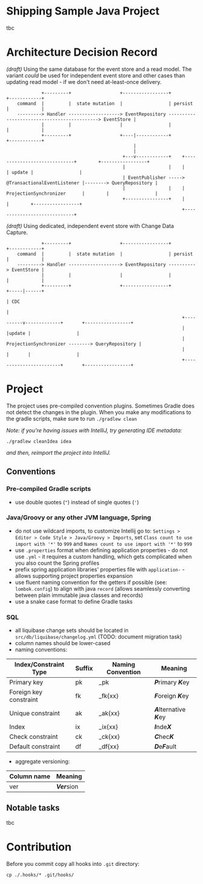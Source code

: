 # Shipping Sample Java Project

tbc

# Architecture Decision Record

_(draft)_ Using the same database for the event store and a read model. 
The variant _could_ be used for independent event store and other cases than updating read model - 
if we don't need at-least-once delivery.

```
             +---------+                  +-----------------+                                           +------------+     
    command  |         |  state mutation  |                 | persist                                   |            |     
    ---------> Handler -------------------> EventRepository --------------------------------------------> EventStore |     
             |         |                  |                 |                                           |            |     
             +---------+                  +----|------------+                                           +------------+     
                                               |                                                                           
                                               |                                                                           
                                           +---v------------+    +-----------------------------+        +-----------------+
                                           |                |    |                             | update |                 |
                                           | EventPublisher -----> @TransactionalEventListener |--------> QueryRepository |
                                           |                |    | ProjectionSynchronizer      |        |                 |
                                           +----------------+    |                             |        +-----------------+
                                                                 +-----------------------------+                           
```

_(draft)_ Using dedicated, independent event store with Change Data Capture.

```
             +---------+                  +-----------------+         +------------+                                 
    command  |         |  state mutation  |                 | persist |            |                                 
    ---------> Handler -------------------> EventRepository ----------> EventStore |                                 
             |         |                  |                 |         |            |                                 
             +---------+                  +-----------------+         +-----|------+                                 
                                                                            | CDC                                    
                                                                            |                                        
                                                                 +----------v-------------+       +-----------------+
                                                                 |                        |update |                 |
                                                                 | ProjectionSynchronizer --------> QueryRepository |
                                                                 |                        |       |                 |
                                                                 +------------------------+       +-----------------+
```

# Project

The project uses pre-compiled convention plugins. Sometimes Gradle does not detect the changes
in the plugin. When you make any modifications to the gradle scripts, make sure to run `./gradlew clean`

_Note: if you're having issues with IntelliJ, try generating IDE metadata:_

```shell
./gradlew cleanIdea idea
```

_and then, reimport the project into IntelliJ._

## Conventions

### Pre-compiled Gradle scripts

- use double quotes (`"`) instead of single quotes (`'`)

### Java/Groovy or any other JVM language, Spring

- do not use wildcard imports, to customize Intellij go to: `Settings > Editor > Code Style > Java/Groovy > Imports`,
  set `Class count to use import with '*'` to `999` and `Names count to use import with '*'` to `999`
- use `.properties` format when defining application properties - do not use `.yml` - it requires a custom handling,
  which gets complicated when you also count the Spring profiles
- prefix spring application libraries' properties file with `application-` - allows supporting project properties
  expansion
- use fluent naming convention for the getters if possible (see: `lombok.config`) to align with
  java `record` (allows seamlessly converting between plain immutable java classes and records)
- use a snake case format to define Gradle tasks

### SQL

- all liquibase change sets should be located in `src/db/liquibase/changelog.yml` (TODO: document migration task)
- column names should be lower-cased
- naming conventions:

| Index/Constraint Type  | Suffix | Naming Convention     | Meaning                     |
|------------------------|--------|-----------------------|-----------------------------|
| Primary key            | pk     | *<table-name>*_pk     | ***P***rimary ***K***ey     |
| Foreign key constraint | fk     | *<table-name>*_fk{xx} | ***F***oreign ***K***ey     |
| Unique constraint      | ak     | *<table-name>*_ak{xx} | ***A***lternative ***K***ey |
| Index                  | ix     | *<table-name>*_ix{xx} | ***I***nde***X***           |
| Check constraint       | ck     | *<table-name>*_ck{xx} | ***C***hec***K***           |
| Default constraint     | df     | *<table-name>*_df{xx} | ***D***e***F***ault         |

- aggregate versioning:

| Column name | Meaning       |
|-------------|---------------|
| ver         | ***Ver***sion |

## Notable tasks

tbc

# Contribution

Before you commit copy all hooks into `.git` directory:

```shell
cp ./.hooks/* .git/hooks/
```